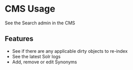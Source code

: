 # CMS Usage

See the Search admin in the CMS

## Features
- See if there are any applicable dirty objects to re-index
- See the latest Solr logs
- Add, remove or edit Synonyms
